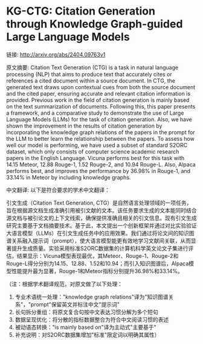 # KG-CTG: Citation Generation through Knowledge Graph-guided Large Language Models

链接: http://arxiv.org/abs/2404.09763v1

原文摘要:
Citation Text Generation (CTG) is a task in natural language processing (NLP)
that aims to produce text that accurately cites or references a cited document
within a source document. In CTG, the generated text draws upon contextual cues
from both the source document and the cited paper, ensuring accurate and
relevant citation information is provided. Previous work in the field of
citation generation is mainly based on the text summarization of documents.
Following this, this paper presents a framework, and a comparative study to
demonstrate the use of Large Language Models (LLMs) for the task of citation
generation. Also, we have shown the improvement in the results of citation
generation by incorporating the knowledge graph relations of the papers in the
prompt for the LLM to better learn the relationship between the papers. To
assess how well our model is performing, we have used a subset of standard
S2ORC dataset, which only consists of computer science academic research papers
in the English Language. Vicuna performs best for this task with 14.15 Meteor,
12.88 Rouge-1, 1.52 Rouge-2, and 10.94 Rouge-L. Also, Alpaca performs best, and
improves the performance by 36.98% in Rouge-1, and 33.14% in Meteor by
including knowledge graphs.

中文翻译:
以下是符合要求的学术中文翻译：

引文生成（Citation Text Generation, CTG）是自然语言处理领域的一项任务，旨在根据源文档生成准确引用被引文献的文本。该任务要求生成的文本能同时结合源文档与被引论文的上下文线索，确保提供准确且相关的引文信息。现有引文生成研究主要基于文档摘要技术。基于此，本文提出一个创新框架并通过对比实验验证大语言模型（LLMs）在引文生成任务中的应用效果。我们通过将论文间的知识图谱关系融入提示词（prompt），使大语言模型能更有效地学习文献间关联，从而显著提升生成质量。实验采用标准S2ORC数据集的计算机科学英文论文子集进行评估，结果显示：Vicuna模型表现最优，其Meteor、Rouge-1、Rouge-2和Rouge-L得分分别为14.15、12.88、1.52和10.94；而引入知识图谱后，Alpaca模型性能提升最为显著，Rouge-1和Meteor指标分别提升36.98%和33.14%。

（注：根据学术翻译规范，对原文做了以下处理：
1. 专业术语统一处理："knowledge graph relations"译为"知识图谱关系"，"prompt"保留英文并标注中文"提示词"
2. 长句拆分重组：将原文复合句按中文表达习惯分解为多个短句
3. 数据呈现优化：将分散的指标数据整合为符合中文阅读习惯的表述
4. 被动语态转换："is mainly based on"译为主动式"主要基于"
5. 补充说明：对S2ORC数据集增加"标准"限定词以明确其属性）
